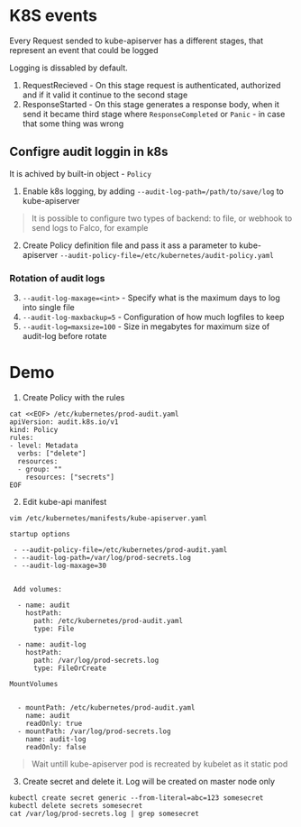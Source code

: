 # K8S events

Every Request sended to kube-apiserver has a different stages, that represent an event that could be logged

Logging is dissabled by default. 

1. RequestRecieved - On this stage request is authenticated, authorized and if it valid it continue to the second stage
2. ResponseStarted - On this stage generates a response body, when it send it became third stage where `ResponseCompleted` or `Panic` - in case that some thing was wrong

## Configre audit loggin in k8s
It is achived by built-in object - `Policy`

1. Enable k8s logging, by adding `--audit-log-path=/path/to/save/log` to kube-apiserver
> It is possible to configure two types of backend: to file, or webhook to send logs to Falco, for example
2. Create Policy definition file and pass it ass a parameter to kube-apiserver `--audit-policy-file=/etc/kubernetes/audit-policy.yaml`

### Rotation of audit logs
3. `--audit-log-maxage=<int>` - Specify what is the maximum days to log into single file
4. `--audit-log-maxbackup=5` - Configuration of how much logfiles to keep
5. `--audit-log=maxsize=100` - Size in megabytes for maximum size of audit-log before rotate

# Demo 
1. Create Policy with the rules 
```
cat <<EOF> /etc/kubernetes/prod-audit.yaml
apiVersion: audit.k8s.io/v1
kind: Policy
rules:
- level: Metadata
  verbs: ["delete"]
  resources:
  - group: ""
    resources: ["secrets"]
EOF
```
2. Edit kube-api manifest
```
vim /etc/kubernetes/manifests/kube-apiserver.yaml

startup options

 - --audit-policy-file=/etc/kubernetes/prod-audit.yaml
 - --audit-log-path=/var/log/prod-secrets.log
 - --audit-log-maxage=30


 Add volumes: 

  - name: audit
    hostPath:
      path: /etc/kubernetes/prod-audit.yaml
      type: File

  - name: audit-log
    hostPath:
      path: /var/log/prod-secrets.log
      type: FileOrCreate

MountVolumes


  - mountPath: /etc/kubernetes/prod-audit.yaml
    name: audit
    readOnly: true
  - mountPath: /var/log/prod-secrets.log
    name: audit-log
    readOnly: false
```
> Wait untill kube-apiserver pod is recreated by kubelet as it static pod
3. Create secret and delete it. Log will be created on master node only
```
kubectl create secret generic --from-literal=abc=123 somesecret
kubectl delete secrets somesecret
cat /var/log/prod-secrets.log | grep somesecret
```